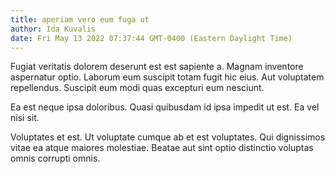 ```yaml
---
title: aperiam vero eum fuga ut
author: Ida Kuvalis
date: Fri May 13 2022 07:37:44 GMT-0400 (Eastern Daylight Time)
---
```

Fugiat veritatis dolorem deserunt est est sapiente a. Magnam inventore aspernatur optio. Laborum eum suscipit totam fugit hic eius. Aut voluptatem repellendus. Suscipit eum modi quas excepturi eum nesciunt.

 Ea est neque ipsa doloribus. Quasi quibusdam id ipsa impedit ut est. Ea vel nisi sit.

 Voluptates et est. Ut voluptate cumque ab et est voluptates. Qui dignissimos vitae ea atque maiores molestiae. Beatae aut sint optio distinctio voluptas omnis corrupti omnis.
